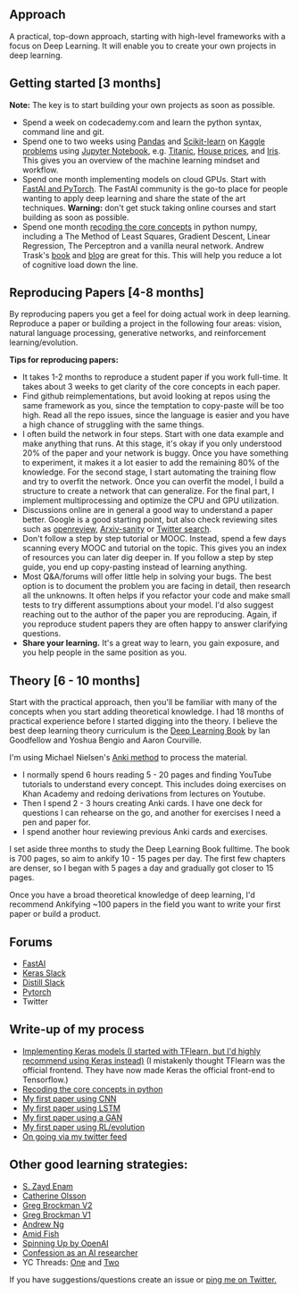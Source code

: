 ## Approach
A practical, top-down approach, starting with high-level frameworks with a focus on Deep Learning. It will enable you to create your own projects in deep learning. 

## Getting started [3 months]
**Note:** The key is to start building your own projects as soon as possible. 
- Spend a week on codecademy.com and learn the python syntax, command line and git. 
- Spend one to two weeks using [Pandas](https://www.youtube.com/watch?v=yzIMircGU5I&list=PL5-da3qGB5ICCsgW1MxlZ0Hq8LL5U3u9y) and [Scikit-learn](http://scikit-learn.org/stable/) on [Kaggle problems](https://www.kaggle.com/competitions?sortBy=grouped&group=general&page=1&pageSize=20&category=gettingStarted) using [Jupyter Notebook](https://www.youtube.com/watch?v=HW29067qVWk&t=375s), e.g. [Titanic](https://www.kaggle.com/c/titanic), [House prices](https://www.kaggle.com/c/house-prices-advanced-regression-techniques), and [Iris](https://www.kaggle.com/uciml/iris). This gives you an overview of the machine learning mindset and workflow. 
- Spend one month implementing models on cloud GPUs. Start with [FastAI and PyTorch](http://course.fast.ai/). The FastAI community is the go-to place for people wanting to apply deep learning and share the state of the art techniques. **Warning:** don't get stuck taking online courses and start building as soon as possible.
- Spend one month [recoding the core concepts](https://github.com/emilwallner/Deep-Learning-From-Scratch) in python numpy, including a The Method of Least Squares, Gradient Descent, Linear Regression, The Perceptron and a vanilla neural network. Andrew Trask's [book](https://www.manning.com/books/grokking-deep-learning) and [blog](https://iamtrask.github.io/) are great for this. This will help you reduce a lot of cognitive load down the line. 

## Reproducing Papers [4-8 months]
By reproducing papers you get a feel for doing actual work in deep learning. Reproduce a paper or building a project in the following four areas: vision, natural language processing, generative networks, and reinforcement learning/evolution.

**Tips for reproducing papers:**
- It takes 1-2 months to reproduce a student paper if you work full-time. It takes about 3 weeks to get clarity of the core concepts in each paper.
- Find github reimplementations, but avoid looking at repos using the same framework as you, since the temptation to copy-paste will be too high. Read all the repo issues, since the language is easier and you have a high chance of struggling with the same things.
- I often build the network in four steps. Start with one data example and make anything that runs. At this stage, it's okay if you only understood 20% of the paper and your network is buggy. Once you have something to experiment, it makes it a lot easier to add the remaining 80% of the knowledge. For the second stage, I start automating the training flow and try to overfit the network. Once you can overfit the model, I build a structure to create a network that can generalize. For the final part, I implement multiprocessing and optimize the CPU and GPU utilization. 
- Discussions online are in general a good way to understand a paper better. Google is a good starting point, but also check reviewing sites such as [openreview](openreview.net), [Arxiv-sanity](http://www.arxiv-sanity.com/) or [Twitter search](https://twitter.com/search-advanced). 
- Don't follow a step by step tutorial or MOOC. Instead, spend a few days scanning every MOOC and tutorial on the topic. This gives you an index of resources you can later dig deeper in. If you follow a step by step guide, you end up copy-pasting instead of learning anything.
- Most Q&A/forums will offer little help in solving your bugs. The best option is to document the problem you are facing in detail, then research all the unknowns. It often helps if you refactor your code and make small tests to try different assumptions about your model. I'd also suggest reaching out to the author of the paper you are reproducing. Again, if you reproduce student papers they are often happy to answer clarifying questions.
- **Share your learning.** It's a great way to learn, you gain exposure, and you help people in the same position as you. 

## Theory [6 - 10 months]
Start with the practical approach, then you'll be familiar with many of the concepts when you start adding theoretical knowledge. I had 18 months of practical experience before I started digging into the theory. I believe the best deep learning theory curriculum is the [Deep Learning Book](http://www.deeplearningbook.org/) by Ian Goodfellow and Yoshua Bengio and Aaron Courville. 

I'm using Michael Nielsen's [Anki method](http://augmentingcognition.com/ltm.html) to process the material. 
- I normally spend 6 hours reading 5 - 20 pages and finding YouTube tutorials to understand every concept. This includes doing exercises on Khan Academy and redoing derivations from lectures on Youtube.
- Then I spend 2 - 3 hours creating Anki cards. I have one deck for questions I can rehearse on the go, and another for exercises I need a pen and paper for. 
- I spend another hour reviewing previous Anki cards and exercises.

I set aside three months to study the Deep Learning Book fulltime. The book is 700 pages, so aim to ankify 10 - 15 pages per day. The first few chapters are denser, so I began with 5 pages a day and gradually got closer to 15 pages. 

Once you have a broad theoretical knowledge of deep learning, I'd recommend Ankifying ~100 papers in the field you want to write your first paper or build a product. 

## Forums
- [FastAI](http://forums.fast.ai/)
- [Keras Slack](https://keras-slack-autojoin.herokuapp.com/)
- [Distill Slack](https://join.slack.com/t/distillpub/shared_invite/enQtMzg1NzU3MzEzMTg3LWJkNmQ4Y2JlNjJkNDlhYTU2ZmQxMGFkM2NiMTI2NGVjNzJkOTdjNTFiOGZmNDBjNTEzZGUwM2U0Mzg4NDAyN2E)
- [Pytorch](https://discuss.pytorch.org/)
- Twitter


## Write-up of my process
- [Implementing Keras models (I started with TFlearn, but I'd highly recommend using Keras instead)](https://blog.floydhub.com/my-first-weekend-of-deep-learning/) (I mistakenly thought TFlearn was the official frontend. They have now made Keras the official front-end to Tensorflow.)
- [Recoding the core concepts in python](https://blog.floydhub.com/coding-the-history-of-deep-learning/)
- [My first paper using CNN](https://blog.floydhub.com/colorizing-b&w-photos-with-neural-networks/)
- [My first paper using LSTM](https://blog.floydhub.com/turning-design-mockups-into-code-with-deep-learning/)
- [My first paper using a GAN](http://www.aiartonline.com/design/emil-wallner/)
- [My first paper using RL/evolution](https://github.com/corewarai/open_project)
- [On going via my twitter feed](https://twitter.com/EmilWallner)

## Other good learning strategies:
- [S. Zayd Enam](http://ai.stanford.edu/~zayd/why-is-machine-learning-hard.html)
- [Catherine Olsson](https://80000hours.org/articles/ml-engineering-career-transition-guide/)
- [Greg Brockman V2](https://blog.gregbrockman.com/how-i-became-a-machine-learning-practitioner)
- [Greg Brockman V1](https://www.quora.com/What-are-the-best-ways-to-pick-up-Deep-Learning-skills-as-an-engineer)
- [Andrew Ng](https://www.youtube.com/watch?v=F1ka6a13S9I)
- [Amid Fish](http://amid.fish/reproducing-deep-rl)
- [Spinning Up by OpenAI](https://spinningup.openai.com/en/latest/spinningup/spinningup.html)
- [Confession as an AI researcher](https://www.reddit.com/r/MachineLearning/comments/73n9pm/d_confession_as_an_ai_researcher_seeking_advice/)
- YC Threads: [One](https://news.ycombinator.com/item?id=20765553) and [Two](https://news.ycombinator.com/item?id=18421422)

If you have suggestions/questions create an issue or [ping me on Twitter.](https://twitter.com/EmilWallner)
